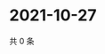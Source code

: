 # 2021-10-27

共 0 条

<!-- BEGIN WEIBO -->
<!-- 最后更新时间 Wed Oct 27 2021 23:01:04 GMT+0800 (China Standard Time) -->

<!-- END WEIBO -->
